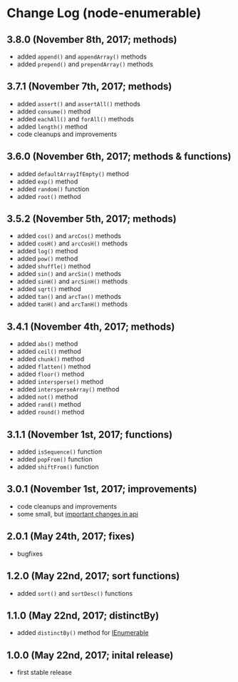 # Change Log (node-enumerable)

## 3.8.0 (November 8th, 2017; methods)

* added `append()` and `appendArray()` methods
* added `prepend()` and `prependArray()` methods

## 3.7.1 (November 7th, 2017; methods)

* added `assert()` and `assertAll()` methods
* added `consume()` method
* added `eachAll()` and `forAll()` methods
* added `length()` method
* code cleanups and improvements

## 3.6.0 (November 6th, 2017; methods & functions)

* added `defaultArrayIfEmpty()` method
* added `exp()` method
* added `random()` function
* added `root()` method

## 3.5.2 (November 5th, 2017; methods)

* added `cos()` and `arcCos()` methods
* added `cosH()` and `arcCosH()` methods
* added `log()` method
* added `pow()` method
* added `shuffle()` method
* added `sin()` and `arcSin()` methods
* added `sinH()` and `arcSinH()` methods
* added `sqrt()` method
* added `tan()` and `arcTan()` methods
* added `tanH()` and `arcTanH()` methods

## 3.4.1 (November 4th, 2017; methods)

* added `abs()` method
* added `ceil()` method
* added `chunk()` method
* added `flatten()` method
* added `floor()` method
* added `intersperse()` method
* added `intersperseArray()` method
* added `not()` method
* added `rand()` method
* added `round()` method

## 3.1.1 (November 1st, 2017; functions)

* added `isSequence()` function
* added `popFrom()` function
* added `shiftFrom()` function

## 3.0.1 (November 1st, 2017; improvements)

* code cleanups and improvements
* some small, but [important changes in api](https://github.com/mkloubert/node-enumerable/wiki#since-version-3x-)

## 2.0.1 (May 24th, 2017; fixes)

* bugfixes

## 1.2.0 (May 22nd, 2017; sort functions)

* added `sort()` and `sortDesc()` functions

## 1.1.0 (May 22nd, 2017; distinctBy)

* added `distinctBy()` method for [IEnumerable](https://mkloubert.github.io/node-enumerable/interfaces/_index_.enumerable.ienumerable.html)

## 1.0.0 (May 22nd, 2017; inital release)

* first stable release
